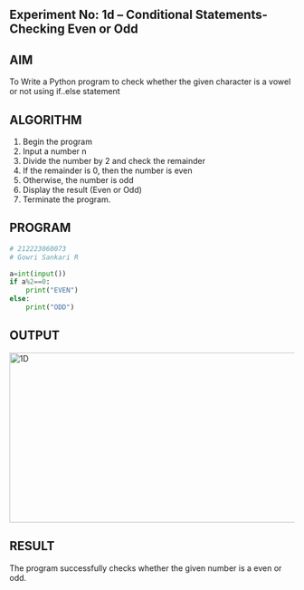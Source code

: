 ## Experiment No: 1d – Conditional Statements- Checking Even or Odd

## AIM  
To Write a Python program to check whether the given character is a vowel or not using if..else statement
## ALGORITHM  
1. Begin the program
2. Input a number n
3. Divide the number by 2 and check the remainder
4. If the remainder is 0, then the number is even
5. Otherwise, the number is odd
6. Display the result (Even or Odd)
7. Terminate the program.

## PROGRAM
```python
# 212223060073
# Gowri Sankari R

a=int(input())
if a%2==0:
    print("EVEN")
else:
    print("ODD")
```

## OUTPUT
<img width="1183" height="300" alt="1D" src="https://github.com/user-attachments/assets/8a602953-b1b6-4791-bb7f-f66356d4de50" />

## RESULT
The program successfully checks whether the given number is a even or odd.
